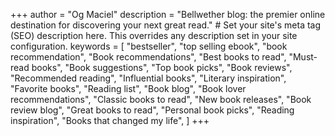 +++
author = "Og Maciel"
description = "Bellwether blog: the premier online destination for discovering your next great read." # Set your site's meta tag (SEO) description here. This overrides any description set in your site configuration.
keywords = [
    "bestseller", 
    "top selling ebook", 
    "book recommendation",
    "Book recommendations",
    "Best books to read",
    "Must-read books",
    "Book suggestions",
    "Top book picks",
    "Book reviews",
    "Recommended reading",
    "Influential books",
    "Literary inspiration",
    "Favorite books",
    "Reading list",
    "Book blog",
    "Book lover recommendations",
    "Classic books to read",
    "New book releases",
    "Book review blog",
    "Great books to read",
    "Personal book picks",
    "Reading inspiration",
    "Books that changed my life",
]
+++

